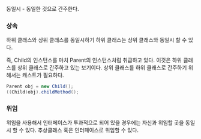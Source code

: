 동일시 - 동일한 것으로 간주한다.

### 상속
하위 클래스와 상위 클래스를 동일시하기
하위 클래스는 상위 클래스와 동일시 할 수 있다.

즉, Child의 인스턴스를 마치 Parent의 인스턴스처럼 취급하고 있다.
이것은 하위 클래스를 상위 클래스로 간주하고 있는 보기이다.
상위 클래스를 하위 클래스로 간주하기 위해서는 캐스트가 필요하다.
```Java
Parent obj = new Child();
((Child)obj).childMethod();
```

### 위임
위임을 사용해서 인터페이스가 투과적으로 되어 있을 경우에는 자신과 위임할 곳을 동일시 할 수 있다.
추상클래스 혹은 인터페이스로 위임할 수 있다.

                                                                                                                                    